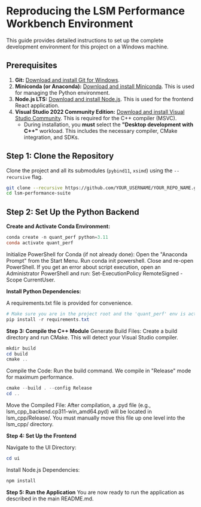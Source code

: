 # Reproducing the LSM Performance Workbench Environment

This guide provides detailed instructions to set up the complete development environment for this project on a Windows machine.

## Prerequisites

1.  **Git:** [Download and install Git for Windows](https://git-scm.com/download/win).
2.  **Miniconda (or Anaconda):** [Download and install Miniconda](https://docs.conda.io/en/latest/miniconda.html). This is used for managing the Python environment.
3.  **Node.js LTS:** [Download and install Node.js](https://nodejs.org/). This is used for the frontend React application.
4.  **Visual Studio 2022 Community Edition:** [Download and install Visual Studio Community](https://visualstudio.microsoft.com/downloads/). This is required for the C++ compiler (MSVC).
    -   During installation, you **must** select the **"Desktop development with C++"** workload. This includes the necessary compiler, CMake integration, and SDKs.

## Step 1: Clone the Repository

Clone the project and all its submodules (`pybind11`, `xsimd`) using the `--recursive` flag.

```bash
git clone --recursive https://github.com/YOUR_USERNAME/YOUR_REPO_NAME.git
cd lsm-performance-suite
```


## Step 2: Set Up the Python Backend
**Create and Activate Conda Environment:**
```Powershell
conda create -n quant_perf python=3.11
conda activate quant_perf
```
Initialize PowerShell for Conda (if not already done):
Open the "Anaconda Prompt" from the Start Menu.
Run conda init powershell.
Close and re-open PowerShell.
If you get an error about script execution, open an Administrator PowerShell and run: Set-ExecutionPolicy RemoteSigned -Scope CurrentUser.

**Install Python Dependencies:**

A requirements.txt file is provided for convenience.
```Powershell
# Make sure you are in the project root and the 'quant_perf' env is active
pip install -r requirements.txt
```

**Step 3: Compile the C++ Module**
Generate Build Files:
Create a build directory and run CMake. This will detect your Visual Studio compiler.
```Powershell
mkdir build
cd build
cmake ..
```
Compile the Code:
Run the build command. We compile in "Release" mode for maximum performance.
```Powershell
cmake --build . --config Release
cd ..
```
Move the Compiled File:
After compilation, a .pyd file (e.g., lsm_cpp_backend.cp311-win_amd64.pyd) will be located in lsm_cpp/Release/. You must manually move this file up one level into the lsm_cpp/ directory.

**Step 4: Set Up the Frontend**

Navigate to the UI Directory:
```Powershell
cd ui
```
Install Node.js Dependencies:

```Powershell
npm install
```

**Step 5: Run the Application**
You are now ready to run the application as described in the main README.md.

